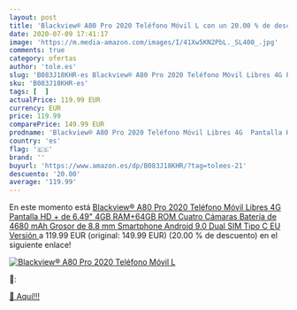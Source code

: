 ```yaml
---
layout: post
title: 'Blackview® A80 Pro 2020 Teléfono Móvil L con un 20.00 % de descuento'
date: 2020-07-09 17:41:17
image: 'https://m.media-amazon.com/images/I/41Xw5KN2PbL._SL400_.jpg'
comments: true
category: ofertas
author: 'tole.es'
slug: 'B083J18KHR-es Blackview® A80 Pro 2020 Teléfono Móvil Libres 4G Pantalla...'
sku: 'B083J18KHR-es'
tags: [  ]
actualPrice: 119.99 EUR
currency: EUR
price: 119.99
comparePrice: 149.99 EUR
prodname: 'Blackview® A80 Pro 2020 Teléfono Móvil Libres 4G  Pantalla HD + de 6.49"  4GB RAM+64GB ROM  Cuatro Cámaras  Batería de 4680 mAh  Grosor de 8.8 mm  Smartphone Android 9.0  Dual SIM Tipo C  EU Versión '
country: 'es'
flag: '🇪🇸'
brand: ''
buyurl: 'https://www.amazon.es/dp/B083J18KHR/?tag=tolees-21'
descuento: '20.00'
average: '119.99'
---
```


En este momento está [Blackview® A80 Pro 2020 Teléfono Móvil Libres 4G  Pantalla HD + de 6.49"  4GB RAM+64GB ROM  Cuatro Cámaras  Batería de 4680 mAh  Grosor de 8.8 mm  Smartphone Android 9.0  Dual SIM Tipo C  EU Versión ](https://www.amazon.es/dp/B083J18KHR/?tag=tolees-21) a 119.99 EUR (original: 149.99 EUR) (20.00 %  de descuento) en el siguiente enlace!

[![Blackview® A80 Pro 2020 Teléfono Móvil L](https://m.media-amazon.com/images/I/41Xw5KN2PbL._SL400_.jpg)](https://www.amazon.es/dp/B083J18KHR/?tag=tolees-21)

🔎:


[🛒 Aquí!!!](https://www.amazon.es/dp/B083J18KHR/?tag=tolees-21)

